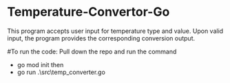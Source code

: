 # Temperature-Convertor-Go
This program accepts user input for temperature type and value. Upon valid input, the program provides the corresponding conversion output.

#To run the code:
Pull down the repo and run the command
- go mod init
  then
- go run .\src\temp_converter.go 
